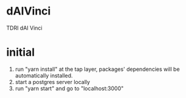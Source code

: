# dAIVinci
TDRI dAI Vinci

# initial
1. run "yarn install" at the tap layer, packages' dependencies will be automatically installed.
2. start a postgres server locally
3. run "yarn start" and go to "localhost:3000"